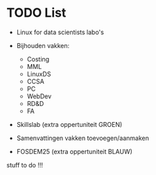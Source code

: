 # TODO List

- Linux for data scientists labo's
- Bijhouden vakken:

  - Costing
  - MML
  - LinuxDS
  - CCSA
  - PC
  - WebDev
  - RD&D
  - FA
- Skillslab (extra oppertuniteit GROEN)
- Samenvattingen vakken toevoegen/aanmaken
- FOSDEM25 (extra oppertuniteit BLAUW)

stuff to do !!!
